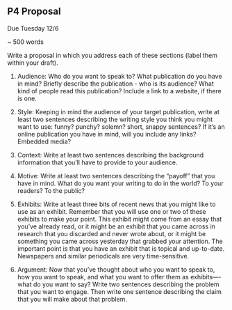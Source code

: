 ## P4 Proposal 

Due Tuesday 12/6

~ 500 words

Write a proposal in which you address each of these sections (label them within your draft).

1. Audience: Who do you want to speak to? What publication do you have in mind? Briefly describe the publication - who is its audience? What kind of people read this publication? Include a link to a website, if there is one.  

2. Style: Keeping in mind the audience of your target publication, write at least two sentences describing the writing style you think you might want to use: funny? punchy? solemn? short, snappy sentences? If it’s an online publication you have in mind, will you include any links? Embedded media?

3. Context: Write at least two sentences describing the background information that you’ll have to provide to your audience.

4. Motive: Write at least two sentences describing the “payoff” that you have in mind. What do you want your writing to do in the world? To your readers? To the public?

5. Exhibits: Write at least three bits of recent news that you might like to use as an exhibit. Remember that you will use one or two of these exhibits to make your point. This exhibit might come from an essay that you’ve already read, or it might be an exhibit that you came across in research that you discarded and never wrote about, or it might be something you came across yesterday that grabbed your attention. The important point is that you have an exhibit that is topical and up-to-date. Newspapers and similar periodicals are very time-sensitive.

6. Argument: Now that you’ve thought about who you want to speak to, how you want to speak, and what you want to offer them as exhibits—-what do you want to say? Write two sentences describing the problem that you want to engage. Then write one sentence describing the claim that you will make about that problem.
